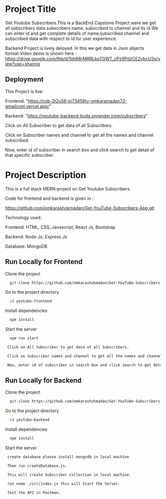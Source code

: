 # Project Title

Get Youtube Subscribers.This is a BackEnd Capstone Project.were we get all subscribers data.subscribers name, subscribed to channel and its id.We can enter id and get
complete details of name,subscribed channel and subscribed data with respect to id.for user experience.

Backend Project is lively deloyed. In this we get data in Json objects format.Video demo is shown
here - https://drive.google.com/file/d/1xh68rMRRLkqTGWT_cPz8PdzCE2vbcU3s/view?usp=sharing

## Deployment

This Project is live:

Frontend: "https://csb-2t2u58-pi73459ty-omkaramadan72-gmailcom.vercel.app/"

Backend: "https://youtube-backend-buds.onrender.com/subscribers"

Click on All Subscriber to get data of all Subscribers.

Click on Subscriber names and channel to get all the names and channel subscribed.

Now, enter id of subscriber in search box and click search to get detail of that specific subscriber.

# Project Description

This is a full stack MERN project on Get Youtube Subscribers.

Code for frontend and backend is given in :

https://github.com/omkarashokmadan/Get-YouTube-Subscribers-App.git

Technology used:

Frontend: HTML, CSS, Javascript, React Js, Bootstrap

Backend: Node Js, Express Js

Database: MongoDB

## Run Locally for Frontend

Clone the project

```bash
  git clone https://github.com/omkarashokmadan/Get-YouTube-Subscribers-App.git
```

Go to the project directory

```bash
  cd youtube-frontend
```

Install dependencies

```bash
  npm install
```

Start the server

```bash
  npm run start

 Click on All Subscriber to get data of all Subscribers.

 Click on Subscriber names and channel to get all the names and channel subscribed.

 Now, enter id of subscriber in search box and click search to get detal of that specific subscriber.
```

## Run Locally for Backend

Clone the project

```bash
  git clone https://github.com/omkarashokmadan/Get-YouTube-Subscribers-App.git
```

Go to the project directory

```bash
  cd youtube-backend
```

Install dependencies

```bash
  npm install
```

Start the server

```bash
 create database please install mongodb in local machine

 Then run createDatabase.js.

 This will create Subscriber Collection in local machine.

 run node ./src/index.js this will Start the Server.

 Test the API in Postman.
```

